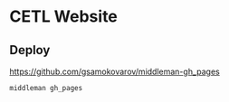 # CETL Website

## Deploy 

https://github.com/gsamokovarov/middleman-gh_pages

```
middleman gh_pages
```